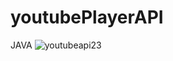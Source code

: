 # youtubePlayerAPI
JAVA
![youtubeapi23](https://user-images.githubusercontent.com/71060268/93711117-39517900-fb69-11ea-8733-8f4902cf7e80.png)
